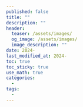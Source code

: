 ```yaml
---
published: false
title: ""
description: ""
header:
  teaser: /assets/images/
  og_image: /assets/images/
  image_description: ""
date: 2024-
last_modified_at: 2024-
toc: true
toc_sticky: true
use_math: true
categories:
  - 
tags:
  - 
---
```


[//]: # (작성 양식)

[//]: # (# 마크다운: kramdown)

[//]: # (# 수식 예시:  $$y = f&#40;z&#41; = f\left&#40;\sum_{i=1}^n w_i x_i + b\right&#41;$$)

[//]: # (# 언어: 한글)
[//]: # (# 참고문헌: 실제 존재하는 논문들을 형식에 맞게 기재)